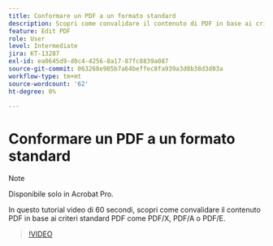 ```yaml
---
title: Conformare un PDF a un formato standard
description: Scopri come convalidare il contenuto di PDF in base ai criteri standard di PDF come PDF/X, PDF/A o PDF/E
feature: Edit PDF
role: User
level: Intermediate
jira: KT-13287
exl-id: ea0645d9-d0c4-4256-8a17-87fc8839a087
source-git-commit: 063268e985b7a64beffec8fa939a3d8b38d3d03a
workflow-type: tm+mt
source-wordcount: '62'
ht-degree: 0%

---
```


# Conformare un PDF a un formato standard

>[!NOTE]
>
>Disponibile solo in Acrobat Pro.

In questo tutorial video di 60 secondi, scopri come convalidare il contenuto PDF in base ai criteri standard PDF come PDF/X, PDF/A o PDF/E.

>[!VIDEO](https://video.tv.adobe.com/v/3409906?quality=12&learn=on&hidetitle=true)

